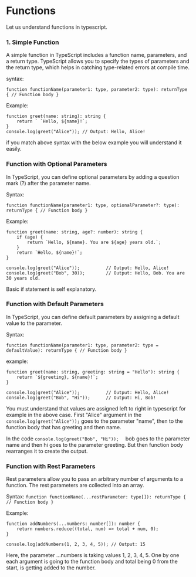 # Functions
Let us understand functions in typescript.
### 1. Simple Function

A simple function in TypeScript includes a function name, parameters, and a return type. TypeScript allows you to specify the types of parameters and the return type, which helps in catching type-related errors at compile time.

syntax:

`function functionName(parameter1: type, parameter2: type): returnType {
    // Function body
}
`

Example:

```
function greet(name: string): string {
    return ` `Hello, ${name}!`;
}
console.log(greet("Alice")); // Output: Hello, Alice!
```
if you match above syntax with the below example you will understand it easily.

### Function with Optional Parameters
In TypeScript, you can define optional parameters by adding a question mark (?) after the parameter name.

Syntax:

`function functionName(parameter1: type, optionalParameter?: type): returnType {
    // Function body
}
`

Example:

```
function greet(name: string, age?: number): string {
    if (age) {
        return `Hello, ${name}. You are ${age} years old.`;
    }
    return `Hello, ${name}!`;
}

console.log(greet("Alice"));          // Output: Hello, Alice!
console.log(greet("Bob", 30));        // Output: Hello, Bob. You are 30 years old.
```
Basic if statement is self explanatory.

### Function with Default Parameters
In TypeScript, you can define default parameters by assigning a default value to the parameter.

Syntax:

`function functionName(parameter1: type, parameter2: type = defaultValue): returnType {
    // Function body
}`

example:
```
function greet(name: string, greeting: string = "Hello"): string {
    return `${greeting}, ${name}!`;
}

console.log(greet("Alice"));          // Output: Hello, Alice!
console.log(greet("Bob", "Hi"));      // Output: Hi, Bob!
```
You must understand that values are assigned left to right in typescript for example in the above case. First "Alice" argument in the `console.log(greet("Alice"));` goes to the parameter "name", then to the function body that has greeting and then name. 

In the code `console.log(greet("Bob", "Hi"));  ` bob goes to the parameter name and then hi goes to the parameter greeting. But then function body rearranges it to create the output.

###  Function with Rest Parameters

Rest parameters allow you to pass an arbitrary number of arguments to a function. The rest parameters are collected into an array.

Syntax:
`
function functionName(...restParameter: type[]): returnType {
    // Function body
}
`

Example:
```
function addNumbers(...numbers: number[]): number {
    return numbers.reduce((total, num) => total + num, 0);
}

console.log(addNumbers(1, 2, 3, 4, 5)); // Output: 15
```

Here, the parameter ...numbers is taking values 1, 2, 3, 4, 5. One by one each argument is going to the function body and total being 0 from the start, is getting added to the number.
